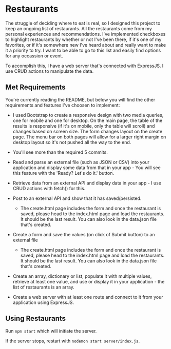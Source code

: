 # Restaurants

The struggle of deciding where to eat is real, so I designed this project to keep an ongoing list of restaurants. All the restaurants come from my personal experiences and recommendations. I've implemented checkboxes to highlight restaurants by whether or not I've been there, if it's one of my favorites, or if it's somewhere new I've heard about and really want to make it a priority to try. I want to be able to go to this list and easily find options for any occassion or event.

To accomplish this, I have a web server that's connected with ExpressJS. I use CRUD actions to manipulate the data.

## Met Requirements

You're currently reading the README, but below you will find the other requirements and features I've choosen to implement:

 - I used Bootstrap to create a responsive design with two media queries, one for mobile and one for desktop. On the main page, the table of the results is responsive (if it's on mobile, only the table will scroll) and changes based on screen size. The form changes layout on the create page. The menu bar on both pages will allow for a larger right margin on desktop layout so it's not pushed all the way to the end.

 - You'll see more than the required 5 commits.

 - Read and parse an external file (such as JSON or CSV) into your application and display some data from that in your app - You will see this feature with the 'Ready? Let's do it.' button.

 - Retrieve data from an external API and display data in your app - I use CRUD actions with fetch() for this.

 - Post to an external API and show that it has saved/persisted.
    - The create.html page includes the form and once the restaurant is saved, please head to the index.html page and load the restaurants. It should be the last result. You can also look in the data.json file that's created.
 
 - Create a form and save the values (on click of Submit button) to an external file 
    - The create.html page includes the form and once the restaurant is saved, please head to the index.html page and load the restaurants. It should be the last result. You can also look in the data.json file that's created.

 - Create an array, dictionary or list, populate it with multiple values, retrieve at least one value, and use or display it in your application - the list of restaurants is an array.
 
 - Create a web server with at least one route and connect to it from your application using ExpressJS.
 

## Using Restaurants

Run `npm start` which will initiate the server.

If the server stops, restart with `nodemon start server/index.js`.

